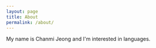 ```yaml
---
layout: page
title: About
permalink: /about/
---
```


My name is Chanmi Jeong and I'm interested in languages.

